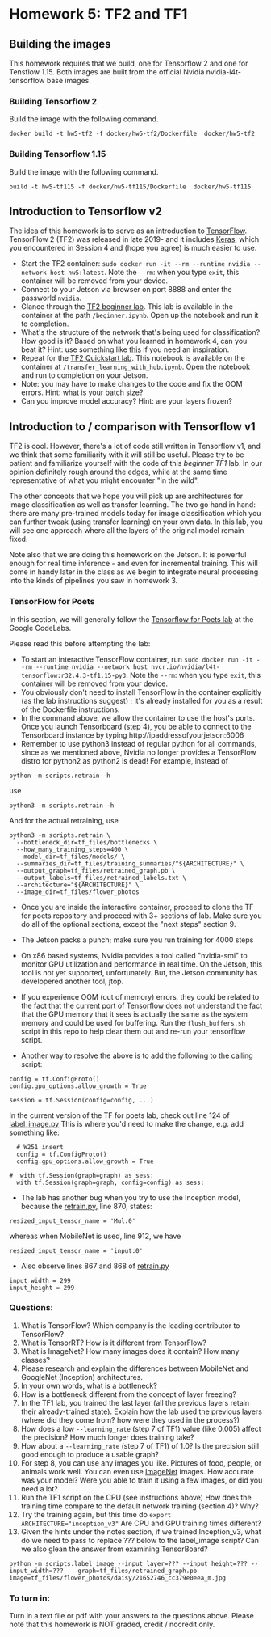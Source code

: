 # Homework 5: TF2 and TF1

## Building the images
This homework requires that we build, one for Tensorflow 2 and one for Tensflow 1.15.   Both images are built from the official Nvidia nvidia-l4t-tensorflow base images.

### Building Tensorflow 2
Build the image with the following command.
```
docker build -t hw5-tf2 -f docker/hw5-tf2/Dockerfile  docker/hw5-tf2
```

### Building Tensorflow 1.15
Build the image with the following command.
```
build -t hw5-tf115 -f docker/hw5-tf115/Dockerfile  docker/hw5-tf115
```

## Introduction to Tensorflow v2
The idea of this homework is to serve as an introduction to [TensorFlow](https://www.tensorflow.org/).  TensorFlow 2 (TF2) was released in late 2019- and it includes [Keras](https://keras.io/), which you encountered in Session 4 and (hope you agree) is much easier to use.   

* Start the TF2 container: `sudo docker run -it --rm --runtime nvidia --network host hw5:latest`.  Note the ```--rm```:  when you type `exit`, this container will be removed from your device.
* Connect to your Jetson via browser on port 8888 and enter the passworld `nvidia`.
* Glance through the [TF2 beginner lab](https://www.tensorflow.org/tutorials/quickstart/beginner). This lab is available in the container at the path `/beginner.ipynb`.  Open up the notebook and run it to completion.  
* What's the structure of the network that's being used for classification? How good is it? Based on what you learned in homework 4, can you beat it? Hint: use something like [this](https://github.com/dragen1860/TensorFlow-2.x-Tutorials/tree/master/01-TF2.0-Overview) if you need an inspiration.
* Repeat for the [TF2 Quickstart lab](https://www.tensorflow.org/tutorials/images/transfer_learning_with_hub). This notebook is available on the container at `/transfer_learning_with_hub.ipynb`.  Open the notebook and run to completion on your Jetson.
* Note: you may have to make changes to the code and fix the OOM errors.  Hint: what is your batch size?
* Can you improve model accuracy? Hint: are your layers frozen?


## Introduction to / comparison with Tensorflow v1
TF2 is cool.  However, there's a lot of code still written in Tensorflow v1, and we think that some familiarity with it will still be useful. 
Please try to be patient and familiarize yourself with the code of this *beginner TF1* lab.  In our opinion definitely rough around the edges,  while at the same time representative of what you might encounter "in the wild".


The other concepts that we hope you will pick up are architectures for image classification as well as transfer learning.  The two go hand in hand: there are many pre-trained models today for image classification which you can further tweak (using transfer learning) on your own data. In this lab, you will see one approach where all the layers of the original model remain fixed.

Note also that we are doing this homework on the Jetson. It is powerful enough for real time inference - and even for incremental training.  This will come in handy later in the class as we begin to integrate neural processing into the kinds of pipelines you saw in homework 3.



### TensorFlow for Poets
In this section, we will generally follow the [Tensorflow for Poets lab](https://codelabs.developers.google.com/codelabs/tensorflow-for-poets/#0) at the Google CodeLabs.

Please read this before attempting the lab:

* To start an interactive TensorFlow container, run `sudo docker run -it --rm --runtime nvidia --network host nvcr.io/nvidia/l4t-tensorflow:r32.4.3-tf1.15-py3`. Note the ```--rm```:  when you type `exit`, this container will be removed from your device.
* You obviously don't need to install TensorFlow in the container explicitly (as the lab instructions suggest) ; it's already installed for you as a result of the Dockerfile instructions.
* In the command above, we allow the container to use the host's ports. Once you launch Tensorboard (step 4), you be able to connect to the Tensorboard instance by typing http://ipaddressofyourjetson:6006
* Remember to use python3 instead of regular python for all commands, since as we mentioned above, Nvidia no longer provides a TensorFlow distro for python2 as python2 is dead!
For example, instead of
```
python -m scripts.retrain -h
```
use
```
python3 -m scripts.retrain -h
```
And for the actual retraining, use
```
python3 -m scripts.retrain \
  --bottleneck_dir=tf_files/bottlenecks \
  --how_many_training_steps=400 \
  --model_dir=tf_files/models/ \
  --summaries_dir=tf_files/training_summaries/"${ARCHITECTURE}" \
  --output_graph=tf_files/retrained_graph.pb \
  --output_labels=tf_files/retrained_labels.txt \
  --architecture="${ARCHITECTURE}" \
  --image_dir=tf_files/flower_photos
```
* Once you are inside the interactive container, proceed to clone the TF for poets repository and proceed with 3+ sections of lab. Make sure you do all of the optional sections, except the "next steps" section 9.
* The Jetson packs a punch; make sure you run training for 4000 steps
* On x86 based systems, Nvidia provides a tool called "nvidia-smi" to monitor GPU utilization and performance in real time.  On the Jetson, this tool is not yet supported, unfortunately.  But, the Jetson community has developered another tool, jtop. <add install for that>


* If you experience OOM (out of memory) errors, they could be related to the fact that the current port of Tensorflow does not understand the fact that the GPU memory that it sees is actually the same as the system memory and could be used for buffering.  Run the `flush_buffers.sh` script in this repo to help clear them out and re-run your tensorflow script.
* Another way to resolve the above is to add the following to the calling script:
```
config = tf.ConfigProto()
config.gpu_options.allow_growth = True

session = tf.Session(config=config, ...)
```
In the current version of the TF for poets lab, check out line 124 of [label_image.py](https://github.com/googlecodelabs/tensorflow-for-poets-2/blob/master/scripts/label_image.py)  This is where you'd need to make the change, e.g. add something like:
```
  # W251 insert
  config = tf.ConfigProto()
  config.gpu_options.allow_growth = True

#  with tf.Session(graph=graph) as sess:
  with tf.Session(graph=graph, config=config) as sess:
```
* The lab has another bug when you try to use the Inception model, because the [retrain.py](https://github.com/googlecodelabs/tensorflow-for-poets-2/blob/master/scripts/retrain.py), line 870, states:
```
resized_input_tensor_name = 'Mul:0'
```
whereas when MobileNet is used, line 912, we have
```
resized_input_tensor_name = 'input:0'
```
* Also observe lines 867 and 868 of [retrain.py](https://github.com/googlecodelabs/tensorflow-for-poets-2/blob/master/scripts/retrain.py)
```
input_width = 299
input_height = 299
```


### Questions:

1. What is TensorFlow? Which company is the leading contributor to TensorFlow?
1. What is TensorRT? How is it different from TensorFlow?
1. What is ImageNet? How many images does it contain? How many classes?
1. Please research and explain the differences between MobileNet and GoogleNet (Inception) architectures.
1. In your own words, what is a bottleneck?
1. How is a bottleneck different from the concept of layer freezing?
1. In the TF1 lab, you trained the last layer (all the previous layers retain their already-trained state). Explain how the lab used the previous layers (where did they come from? how were they used in the process?)
1. How does a low `--learning_rate` (step 7 of TF1) value (like 0.005) affect the precision? How much longer does training take?
1. How about a `--learning_rate` (step 7 of TF1) of 1.0? Is the precision still good enough to produce a usable graph?
1. For step 8, you can use any images you like. Pictures of food, people, or animals work well. You can even use [ImageNet](http://www.image-net.org/) images. How accurate was your model? Were you able to train it using a few images, or did you need a lot?
1. Run the TF1 script on the CPU (see instructions above) How does the training time compare to the default network training (section 4)?  Why?
1. Try the training again, but this time do `export ARCHITECTURE="inception_v3"` Are CPU and GPU training times different?
1. Given the hints under the notes section, if we trained Inception_v3, what do we need to pass to replace ??? below to the label_image script?  Can we also glean the answer from examining TensorBoard?
```
python -m scripts.label_image --input_layer=??? --input_height=??? --input_width=???  --graph=tf_files/retrained_graph.pb --image=tf_files/flower_photos/daisy/21652746_cc379e0eea_m.jpg
```

### To turn in:
Turn in a text file or pdf with your answers to the questions above.
Please note that this homework is NOT graded, credit / nocredit only.

